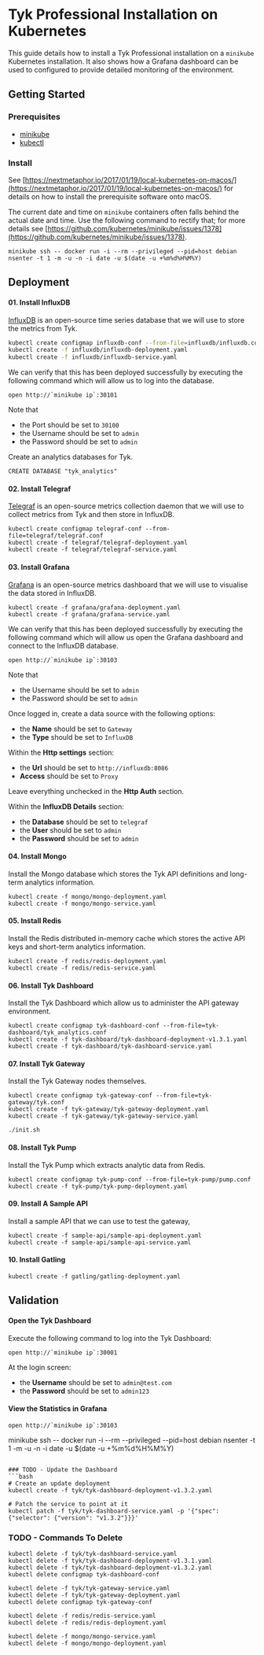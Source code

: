 # Tyk Professional Installation on Kubernetes
This guide details how to install a Tyk Professional installation on a `minikube` Kubernetes installation. It also shows how a Grafana dashboard can be used to configured to provide detailed monitoring of the environment.

## Getting Started

### Prerequisites
* [minikube](https://kubernetes.io/docs/getting-started-guides/minikube/)
* [kubectl](https://kubernetes.io/docs/tasks/tools/install-kubectl/)


### Install
See [https://nextmetaphor.io/2017/01/19/local-kubernetes-on-macos/](https://nextmetaphor.io/2017/01/19/local-kubernetes-on-macos/) for details on how to install the prerequisite software onto macOS.

The current date and time on `minikube` containers often falls behind the actual date and time. Use the following command to rectify that; for more details see [https://github.com/kubernetes/minikube/issues/1378](https://github.com/kubernetes/minikube/issues/1378).

```
minikube ssh -- docker run -i --rm --privileged --pid=host debian nsenter -t 1 -m -u -n -i date -u $(date -u +%m%d%H%M%Y)
```

## Deployment 
#### 01. Install InfluxDB
[InfluxDB](https://github.com/influxdata/influxdb) is an open-source time series database that we will use to store the metrics from Tyk. 
```bash
kubectl create configmap influxdb-conf --from-file=influxdb/influxdb.conf
kubectl create -f influxdb/influxdb-deployment.yaml
kubectl create -f influxdb/influxdb-service.yaml
```

We can verify that this has been deployed successfully by executing the following command which will allow us to log into the database.
```
open http://`minikube ip`:30101
```
Note that
* the Port should be set to `30100`
* the Username should be set to `admin`
* the Password should be set to `admin`

Create an analytics databases for Tyk.
```
CREATE DATABASE "tyk_analytics"
```


#### 02. Install Telegraf
[Telegraf](https://github.com/influxdata/telegraf) is an open-source metrics collection daemon that we will use to collect metrics from Tyk and then store in InfluxDB.
```
kubectl create configmap telegraf-conf --from-file=telegraf/telegraf.conf
kubectl create -f telegraf/telegraf-deployment.yaml
kubectl create -f telegraf/telegraf-service.yaml
```

#### 03. Install Grafana
[Grafana](https://github.com/grafana/grafana) is an open-source metrics dashboard that we will use to visualise the data stored in InfluxDB.
```
kubectl create -f grafana/grafana-deployment.yaml
kubectl create -f grafana/grafana-service.yaml
```

We can verify that this has been deployed successfully by executing the following command which will allow us open the Grafana dashboard and connect to the InfluxDB database.
```
open http://`minikube ip`:30103
```
Note that
* the Username should be set to `admin`
* the Password should be set to `admin`

Once logged in, create a data source with the following options:
* the **Name** should be set to `Gateway`
* the **Type** should be set to `InfluxDB`

Within the **Http settings** section:
* the **Url** should be set to `http://influxdb:8086`
* **Access** should be set to `Proxy`

Leave everything unchecked in the **Http Auth** section.

Within the **InfluxDB Details** section:
* the **Database** should be set to `telegraf`
* the **User** should be set to `admin`
* the **Password** should be set to `admin`

#### 04. Install Mongo
Install the Mongo database which stores the Tyk API definitions and long-term analytics information.

```
kubectl create -f mongo/mongo-deployment.yaml
kubectl create -f mongo/mongo-service.yaml
```

#### 05. Install Redis
Install the Redis distributed in-memory cache which stores the active API keys and short-term analytics information.

```
kubectl create -f redis/redis-deployment.yaml
kubectl create -f redis/redis-service.yaml
```

#### 06. Install Tyk Dashboard
Install the Tyk Dashboard which allow us to administer the API gateway environment.
```
kubectl create configmap tyk-dashboard-conf --from-file=tyk-dashboard/tyk_analytics.conf
kubectl create -f tyk-dashboard/tyk-dashboard-deployment-v1.3.1.yaml
kubectl create -f tyk-dashboard/tyk-dashboard-service.yaml
```

#### 07. Install Tyk Gateway
Install the Tyk Gateway nodes themselves.
```
kubectl create configmap tyk-gateway-conf --from-file=tyk-gateway/tyk.conf
kubectl create -f tyk-gateway/tyk-gateway-deployment.yaml
kubectl create -f tyk-gateway/tyk-gateway-service.yaml

./init.sh
```

#### 08. Install Tyk Pump
Install the Tyk Pump which extracts analytic data from Redis.
```
kubectl create configmap tyk-pump-conf --from-file=tyk-pump/pump.conf
kubectl create -f tyk-pump/tyk-pump-deployment.yaml
```

#### 09. Install A Sample API
Install a sample API that we can use to test the gateway,
```
kubectl create -f sample-api/sample-api-deployment.yaml
kubectl create -f sample-api/sample-api-service.yaml
```

#### 10. Install Gatling
```
kubectl create -f gatling/gatling-deployment.yaml
```

## Validation

#### Open the Tyk Dashboard
Execute the following command to log into the Tyk Dashboard:
```
open http://`minikube ip`:30001
```
At the login screen:
* the **Username** should be set to `admin@test.com`
* the **Password** should be set to `admin123`


#### View the Statistics in Grafana
```
open http://`minikube ip`:30103
```
minikube ssh -- docker run -i --rm --privileged --pid=host debian nsenter -t 1 -m -u -n -i date -u $(date -u +%m%d%H%M%Y)
```

### TODO - Update the Dashboard
```bash
# Create an update deployment
kubectl create -f tyk/tyk-dashboard-deployment-v1.3.2.yaml

# Patch the service to point at it
kubectl patch -f tyk/tyk-dashboard-service.yaml -p '{"spec": {"selector": {"version": "v1.3.2"}}}'
```


### TODO - Commands To Delete
```
kubectl delete -f tyk/tyk-dashboard-service.yaml
kubectl delete -f tyk/tyk-dashboard-deployment-v1.3.1.yaml
kubectl delete -f tyk/tyk-dashboard-deployment-v1.3.2.yaml
kubectl delete configmap tyk-dashboard-conf

kubectl delete -f tyk/tyk-gateway-service.yaml
kubectl delete -f tyk/tyk-gateway-deployment.yaml
kubectl delete configmap tyk-gateway-conf

kubectl delete -f redis/redis-service.yaml
kubectl delete -f redis/redis-deployment.yaml

kubectl delete -f mongo/mongo-service.yaml
kubectl delete -f mongo/mongo-deployment.yaml
```